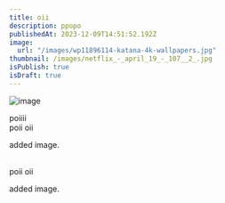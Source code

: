 ```yaml
---
title: oii
description: ppopo
publishedAt: 2023-12-09T14:51:52.192Z
image:
  url: "/images/wp11896114-katana-4k-wallpapers.jpg"
thumbnail: /images/netflix_-_april_19_-_107__2_.jpg
isPublish: true
isDraft: true
---
```


![image](/images/wp11896114-katana-4k-wallpapers.jpg "kumar")

p﻿oiiii\
p﻿oii oii

a﻿dded image.

\
p﻿oii oii

a﻿dded image.
